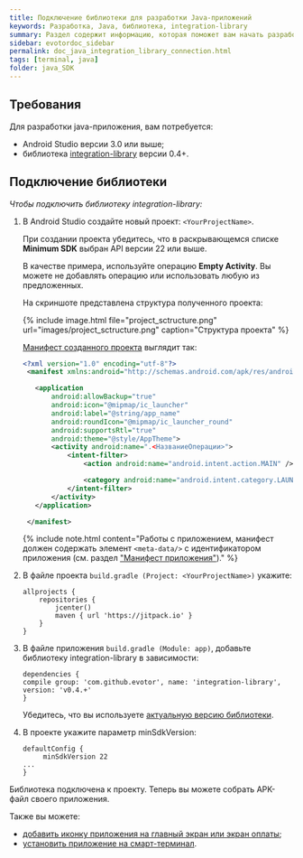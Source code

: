 ```yaml
---
title: Подключение библиотеки для разработки Java-приложений
keywords: Разработка, Java, библиотека, integration-library
summary: Раздел содержит информацию, которая поможет вам начать разработку java-приложения с нуля. Вы узнаете как собрать APK-файл своей программы, который потребуется для установки на смарт-терминал.
sidebar: evotordoc_sidebar
permalink: doc_java_integration_library_connection.html
tags: [terminal, java]
folder: java_SDK
---
```


## Требования

Для разработки java-приложения, вам потребуется:

* Android Studio версии 3.0 или выше;
* библиотека [integration-library](https://github.com/evotor/integration-library) версии 0.4+.

## Подключение библиотеки

*Чтобы подключить библиотеку integration-library:*

1. В Android Studio создайте новый проект: `<YourProjectName>`.

   При создании проекта убедитесь, что в раскрывающемся списке **Minimum SDK** выбран API версии 22 или выше.

   В качестве примера, используйте операцию **Empty Activity**. Вы можете не добавлять операцию или использовать любую из предложенных.

   На скриншоте представлена структура полученного проекта:

   {% include image.html file="project_sctructure.png" url="images/project_sctructure.png" caption="Структура проекта" %}

   [Манифест созданного проекта](/doc_java_app_manifest.html) выглядит так:

   ```xml
   <?xml version="1.0" encoding="utf-8"?>
    <manifest xmlns:android="http://schemas.android.com/apk/res/android" package="com.example.<yourprojectname>">

      <application
          android:allowBackup="true"
          android:icon="@mipmap/ic_launcher"
          android:label="@string/app_name"
          android:roundIcon="@mipmap/ic_launcher_round"
          android:supportsRtl="true"
          android:theme="@style/AppTheme">
          <activity android:name=".<НазваниеОперации>">
              <intent-filter>
                  <action android:name="android.intent.action.MAIN" />

                  <category android:name="android.intent.category.LAUNCHER" />
              </intent-filter>
          </activity>
      </application>

    </manifest>
   ```

   {% include note.html content="Работы с приложением, манифест должен содержать элемент `<meta-data/>` с идентификатором приложения (см. раздел [\"Манифест приложения\"](./doc_java_app_manifest.html))." %}

2. В файле проекта `build.gradle (Project: <YourProjectName>)` укажите:

   ```
   allprojects {
       repositories {
           jcenter()
           maven { url 'https://jitpack.io' }
       }
   }
   ```

3. В файле приложения `build.gradle (Module: app)`, добавьте библиотеку integration-library в зависимости:

   ```
   dependencies {
   compile group: 'com.github.evotor', name: 'integration-library', version: 'v0.4.+'
   }
   ```

    Убедитесь, что вы используете [актуальную версию библиотеки](https://github.com/evotor/integration-library/).

4. В проекте укажите параметр minSdkVersion:

   ```
   defaultConfig {
        minSdkVersion 22
   ...
   }
   ```

Библиотека подключена к проекту. Теперь вы можете собрать APK-файл своего приложения.

Также вы можете:

* [добавить иконку приложения на главный экран или экран оплаты](doc_java_app_icon.html);
* [установить приложение на смарт-терминал](./doc_app_installation.html).
